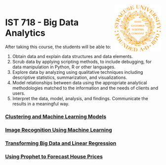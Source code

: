 <img align="right" width="150" height="150" src="https://github.com/dcaley5005/Data_Science/blob/main/Syracuse/Applied%20Data%20Science%20Portfolio/syracuse_logo.png">

# IST 718 - Big Data Analytics

After taking this course, the students will be able to:
1. Obtain data and explain data structures and data elements.
2. Scrub data by applying scripting methods, to include debugging, for data manipulation in Python, R or other languages.
3. Explore data by analyzing using qualitative techniques including descriptive statistics, summarization, and visualizations.
4. Model relationships between data using the appropriate analytical methodologies matched to the information and the needs of clients and users.
5. Interpret the data, model, analysis, and findings. Communicate the results in a meaningful way.

### [Clustering and Machine Learning Models](https://github.com/dcaley5005/Data_Science/blob/main/Syracuse/Applied%20Data%20Science%20Portfolio/IST%20718%20-%20Big%20Data%20Analytics/Clustering%20and%20Maching%20Learning%20Models/Customer%20Behavior%20Machine%20Learning%20Model.pdf)
### [Image Recognition Using Machine Learning](https://github.com/dcaley5005/Data_Science/blob/main/Syracuse/Applied%20Data%20Science%20Portfolio/IST%20718%20-%20Big%20Data%20Analytics/Image%20Recognition%20Using%20Machine%20Learning/IST_718_Dan_Caley_Lab9.pdf)
### [Transforming Big Data and Linear Regression](https://github.com/dcaley5005/Data_Science/blob/main/Syracuse/Applied%20Data%20Science%20Portfolio/IST%20718%20-%20Big%20Data%20Analytics/Transforming%20Big%20Data%20and%20Linear%20Regression/IST_718_Dan_Caley_Lab_1.ipynb)
### [Using Prophet to Forecast House Prices](https://github.com/dcaley5005/Data_Science/blob/main/Syracuse/Applied%20Data%20Science%20Portfolio/IST%20718%20-%20Big%20Data%20Analytics/Using%20Prophet%20to%20Forecast%20House%20Prices/IST_718_Dan_Caley_Lab_2.pdf)
